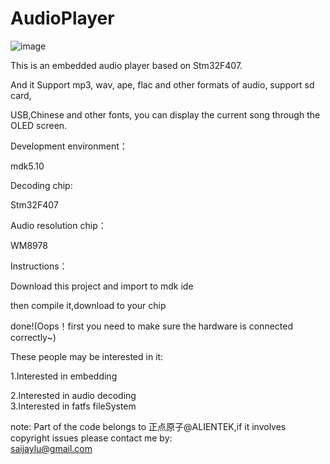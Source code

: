 # AudioPlayer
![image](https://github.com/roninCoderJ/AudioPlayer/raw/master/Pic/aa.jpg)                           

This is an embedded audio player based on Stm32F407.                 

And it Support mp3, wav, ape, flac and other formats of audio, support sd card,                                                

 USB,Chinese and other fonts, you can display the current song through the OLED screen.                



Development environment：                             

mdk5.10                   

Decoding chip:                                 

Stm32F407                        

Audio resolution chip：                             

WM8978                         


Instructions：                                       

Download this project and import to mdk ide                      

then compile it,download to your chip                    

done!(Oops！first you need to make sure the hardware is connected correctly~)                     


These people may be interested in it:                

1.Interested in embedding                              

2.Interested in audio decoding       
3.Interested in fatfs fileSystem      


note:
Part of the code belongs to 正点原子@ALIENTEK,if it involves copyright issues please contact me by:   
saijaylu@gmail.com


